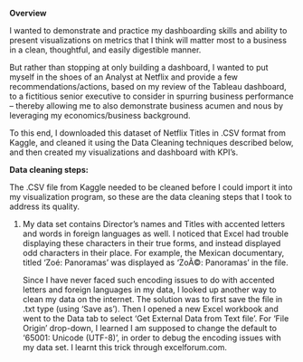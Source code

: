 **Overview**

I wanted to demonstrate and practice my dashboarding skills and ability to present visualizations on metrics that I think will matter most to a business in a clean, thoughtful, and easily digestible manner.

But rather than stopping at only building a dashboard, I wanted to put myself in the shoes of an Analyst at Netflix and provide a few recommendations/actions, based on my review of the Tableau dashboard, to a fictitious senior executive to consider in spurring business performance – thereby allowing me to also demonstrate business acumen and nous by leveraging my economics/business background.

To this end, I downloaded this dataset of Netflix Titles in .CSV format from Kaggle, and cleaned it using the Data Cleaning techniques described below, and then created my visualizations and dashboard with KPI’s. 


**Data cleaning steps:**

The .CSV file from Kaggle needed to be cleaned before I could import it into my visualization program, so these are the data cleaning steps that I took to address its quality. 

1)	My data set contains Director’s names and Titles with accented letters and words in foreign languages as well. I noticed that Excel had trouble displaying these characters in their true forms, and instead displayed odd characters in their place. For example, the Mexican documentary, titled ‘Zoé: Panoramas’ was displayed as ‘ZoÃ©: Panoramas’ in the file. 

    Since I have never faced such encoding issues to do with accented letters and foreign languages in my data, I looked up another way to clean my data on the internet. The   solution was to first save the file in .txt type (using ‘Save as’). Then I opened a new Excel workbook and went to the Data tab to select ‘Get External Data from Text file’. For ‘File Origin’ drop-down, I learned I am supposed to change the default to ‘65001: Unicode (UTF-8)’, in order to debug the encoding issues with my data set. I learnt this trick through excelforum.com. 
